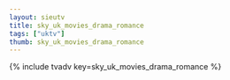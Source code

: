 ```yaml
--- 
layout: sieutv
title: sky_uk_movies_drama_romance
tags: ["uktv"]
thumb: sky_uk_movies_drama_romance
---
```

{% include tvadv key=sky_uk_movies_drama_romance %}
